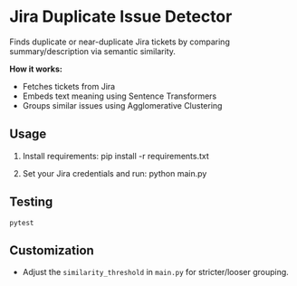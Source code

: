 # Jira Duplicate Issue Detector

Finds duplicate or near-duplicate Jira tickets by comparing summary/description via semantic similarity.

**How it works:**
- Fetches tickets from Jira
- Embeds text meaning using Sentence Transformers
- Groups similar issues using Agglomerative Clustering

## Usage

1. Install requirements:
    pip install -r requirements.txt

2. Set your Jira credentials and run:
    python main.py

## Testing

    pytest

## Customization

- Adjust the `similarity_threshold` in `main.py` for stricter/looser grouping.
